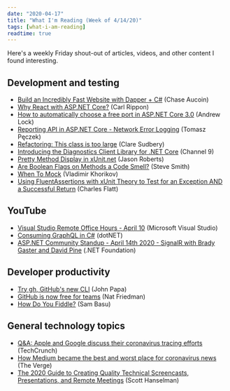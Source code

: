 ```yaml
---
date: "2020-04-17"
title: "What I'm Reading (Week of 4/14/20)"
tags: [what-i-am-reading]
readtime: true
---
```


Here's a weekly Friday shout-out of articles, videos, and other content I found interesting. 

## Development and testing

- [Build an Incredibly Fast Website with Dapper + C#](https://developer.okta.com/blog/2020/04/10/build-fast-website-csharp-dapper) (Chase Aucoin)
- [Why React with ASP.NET Core?](https://www.carlrippon.com/why-react-with-aspnetcore/) (Carl Rippon)
- [How to automatically choose a free port in ASP.NET Core 3.0](https://andrewlock.net/how-to-automatically-choose-a-free-port-in-asp-net-core/) (Andrew Lock)
- [Reporting API in ASP.NET Core - Network Error Logging](https://www.tpeczek.com/2020/04/reporting-api-in-aspnet-core-network.html) (Tomasz Pęczek)
- [Refactoring: This class is too large](https://martinfowler.com/articles/class-too-large.html) (Clare Sudbery)
- [Introducing the Diagnostics Client Library for .NET Core](https://channel9.msdn.com/Shows/On-NET/Introducing-the-Diagnostics-Client-Library-for-NET-Core?WT.mc_id=DX_MVP4025064) (Channel 9)
- [Pretty Method Display in xUnit.net](https://dontcodetired.com/blog/post/Pretty-Method-Display-in-xUnitnet) (Jason Roberts)
- [Are Boolean Flags on Methods a Code Smell?](https://ardalis.com/are-boolean-flags-on-methods-a-code-smell) (Steve Smith)
- [When To Mock](https://enterprisecraftsmanship.com/posts/when-to-mock/) (Vladimir Khorikov)
- [Using FluentAssertions with xUnit Theory to Test for an Exception AND a Successful Return](https://www.softwaremeadows.com/posts/using_fluentassertions_with_xunit_theory_to_test_for_an_exception_and_/) (Charles Flatt)

## YouTube

- [Visual Studio Remote Office Hours - April 10](https://www.youtube.com/watch?v=C-2e2E1o50A) (Microsoft Visual Studio)
- [Consuming GraphQL in C#](https://www.youtube.com/watch?v=4XlA2WDXyTo) (dotNET)
- [ASP.NET Community Standup - April 14th 2020 - SignalR with Brady Gaster and David Pine](https://www.youtube.com/watch?v=OUCN1i-ziLo) (.NET Foundation)

## Developer productivity

- [Try gh, GitHub's new CLI](https://johnpapa.net/try-githubs-new-cli-gh/) (John Papa)
- [GitHub is now free for teams](https://github.blog/2020-04-14-github-is-now-free-for-teams/) (Nat Friedman)
- [How Do You Fiddle?](https://www.telerik.com/blogs/how-to-use-fiddler) (Sam Basu)

## General technology topics

- [Q&A: Apple and Google discuss their coronavirus tracing efforts](https://techcrunch.com/2020/04/13/apple-google-coronavirus-tracing/) (TechCrunch)
- [How Medium became the best and worst place for coronavirus news](https://www.theverge.com/2020/4/14/21219907/medium-coronavirus-covid-19-news-misinformation-conspiracy-theories-best-worst) (The Verge)
- [The 2020 Guide to Creating Quality Technical Screencasts, Presentations, and Remote Meetings](https://www.hanselman.com/blog/The2020GuideToCreatingQualityTechnicalScreencastsPresentationsAndRemoteMeetings.aspx) (Scott Hanselman)
